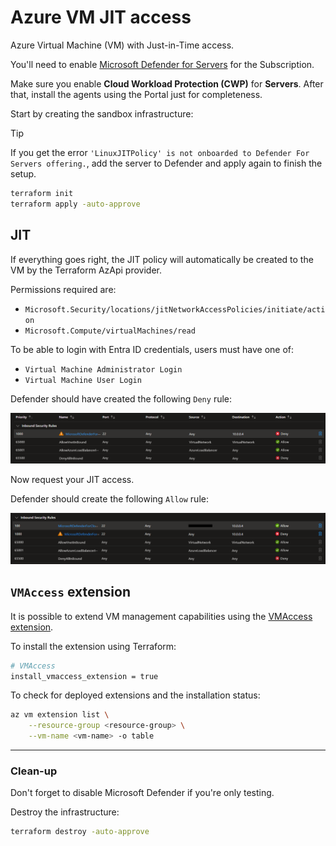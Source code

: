 # Azure VM JIT access

Azure Virtual Machine (VM) with Just-in-Time access.

You'll need to enable [Microsoft Defender for Servers][1] for the Subscription.

Make sure you enable **Cloud Workload Protection (CWP)** for **Servers**. After that, install the agents using the Portal just for completeness.

Start by creating the sandbox infrastructure:

> [!TIP]
> If you get the error `'LinuxJITPolicy' is not onboarded to Defender For Servers offering.`, add the server to Defender and apply again to finish the setup.

```sh
terraform init
terraform apply -auto-approve
```

## JIT

If everything goes right, the JIT policy will automatically be created to the VM by the Terraform AzApi provider.

Permissions required are:

- `Microsoft.Security/locations/jitNetworkAccessPolicies/initiate/action`
- `Microsoft.Compute/virtualMachines/read`

To be able to login with Entra ID credentials, users must have one of: 

- `Virtual Machine Administrator Login`
- `Virtual Machine User Login`

Defender should have created the following `Deny` rule:

<img src=".assets/az-jit-deny.png" />

Now request your JIT access.

Defender should create the following `Allow` rule:

<img src=".assets/az-jit-allow.png" />

## `VMAccess` extension

It is possible to extend VM management capabilities using the [VMAccess extension][2].

To install the extension using Terraform:

```sh
# VMAccess
install_vmaccess_extension = true
```

To check for deployed extensions and the installation status:

```sh
az vm extension list \
    --resource-group <resource-group> \
    --vm-name <vm-name> -o table
```

---

### Clean-up

Don't forget to disable Microsoft Defender if you're only testing.

Destroy the infrastructure:

```sh
terraform destroy -auto-approve
```

[1]: https://learn.microsoft.com/en-us/azure/defender-for-cloud/tutorial-enable-servers-plan
[2]: https://github.com/Azure/azure-linux-extensions/tree/master/VMAccess
